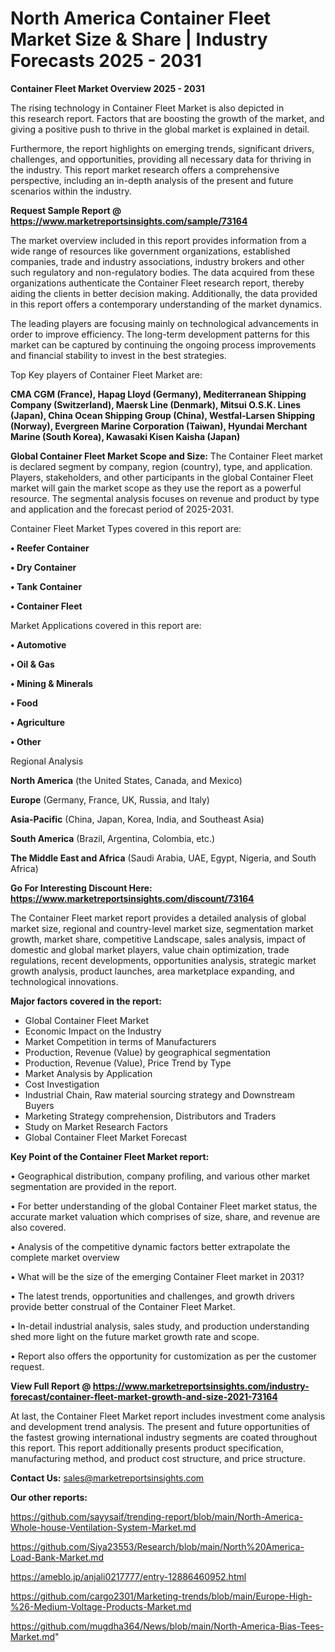 # North America Container Fleet Market Size & Share | Industry Forecasts 2025 - 2031

<Strong> Container Fleet Market Overview 2025 - 2031</strong>

The rising technology in Container Fleet Market is also depicted in this research report. Factors that are boosting the growth of the market, and giving a positive push to thrive in the global market is explained in detail.

Furthermore, the report highlights on emerging trends, significant drivers, challenges, and opportunities, providing all necessary data for thriving in the industry. This report market research offers a comprehensive perspective, including an in-depth analysis of the present and future scenarios within the industry.

<strong>Request Sample Report @ <a href=https://www.marketreportsinsights.com/sample/73164>https://www.marketreportsinsights.com/sample/73164</a></strong>

The market overview included in this report provides information from a wide range of resources like government organizations, established companies, trade and industry associations, industry brokers and other such regulatory and non-regulatory bodies. The data acquired from these organizations authenticate the Container Fleet research report, thereby aiding the clients in better decision making. Additionally, the data provided in this report offers a contemporary understanding of the market dynamics.

The leading players are focusing mainly on technological advancements in order to improve efficiency. The long-term development patterns for this market can be captured by continuing the ongoing process improvements and financial stability to invest in the best strategies.

Top Key players of Container Fleet Market are:

<strong>CMA CGM (France), Hapag Lloyd (Germany), Mediterranean Shipping Company (Switzerland), Maersk Line (Denmark), Mitsui O.S.K. Lines (Japan), China Ocean Shipping Group (China), Westfal-Larsen Shipping (Norway), Evergreen Marine Corporation (Taiwan), Hyundai Merchant Marine (South Korea), Kawasaki Kisen Kaisha (Japan)</strong>

<strong><b>Global Container Fleet Market Scope and Size:</b></strong>
The Container Fleet market is declared segment by company, region (country), type, and application. Players, stakeholders, and other participants in the global Container Fleet market will gain the market scope as they use the report as a powerful resource. The segmental analysis focuses on revenue and product by type and application and the forecast period of 2025-2031.

Container Fleet Market Types covered in this report are:

<strong>• Reefer Container

• Dry Container

• Tank Container

• Container Fleet</strong>

Market Applications covered in this report are:

<strong>• Automotive

• Oil & Gas

• Mining & Minerals

• Food

• Agriculture

• Other</strong> 

Regional Analysis

<strong>North America</strong> (the United States, Canada, and Mexico)

<strong>Europe</strong> (Germany, France, UK, Russia, and Italy)

<strong>Asia-Pacific</strong> (China, Japan, Korea, India, and Southeast Asia)

<strong>South America</strong> (Brazil, Argentina, Colombia, etc.)

<strong>The Middle East and Africa</strong> (Saudi Arabia, UAE, Egypt, Nigeria, and South Africa)

<strong>Go For Interesting Discount Here: <a href=https://www.marketreportsinsights.com/discount/73164>https://www.marketreportsinsights.com/discount/73164</a></strong>

The Container Fleet market report provides a detailed analysis of global market size, regional and country-level market size, segmentation market growth, market share, competitive Landscape, sales analysis, impact of domestic and global market players, value chain optimization, trade regulations, recent developments, opportunities analysis, strategic market growth analysis, product launches, area marketplace expanding, and technological innovations.

<strong><b>Major factors covered in the report:</b></strong>
<ul>
  <li>Global Container Fleet Market </li>
  <li>Economic Impact on the Industry</li>
  <li>Market Competition in terms of Manufacturers</li>
  <li>Production, Revenue (Value) by geographical segmentation</li>
  <li>Production, Revenue (Value), Price Trend by Type</li>
  <li>Market Analysis by Application</li>
  <li>Cost Investigation</li>
  <li>Industrial Chain, Raw material sourcing strategy and Downstream Buyers</li>
  <li>Marketing Strategy comprehension, Distributors and Traders</li>
  <li>Study on Market Research Factors</li>
  <li>Global Container Fleet Market Forecast</li>
</ul>

<strong><b>Key Point of the Container Fleet Market report:</b></strong>

• Geographical distribution, company profiling, and various other market segmentation are provided in the report.

• For better understanding of the global Container Fleet market status, the accurate market valuation which comprises of size, share, and revenue are also covered.

• Analysis of the competitive dynamic factors better extrapolate the complete market overview

• What will be the size of the emerging Container Fleet market in 2031?

• The latest trends, opportunities and challenges, and growth drivers provide better construal of the Container Fleet Market.

• In-detail industrial analysis, sales study, and production understanding shed more light on the future market growth rate and scope.

• Report also offers the opportunity for customization as per the customer request.

<strong><b>View Full Report @ <a href=https://www.marketreportsinsights.com/industry-forecast/container-fleet-market-growth-and-size-2021-73164>https://www.marketreportsinsights.com/industry-forecast/container-fleet-market-growth-and-size-2021-73164</a></b></strong>


At last, the Container Fleet Market report includes investment come analysis and development trend analysis. The present and future opportunities of the fastest growing international industry segments are coated throughout this report. This report additionally presents product specification, manufacturing method, and product cost structure, and price structure.

<strong>Contact Us:</strong>
sales@marketreportsinsights.com

<strong>Our other reports:</strong>

<a href=https://github.com/sayysaif/trending-report/blob/main/North-America-Whole-house-Ventilation-System-Market.md>https://github.com/sayysaif/trending-report/blob/main/North-America-Whole-house-Ventilation-System-Market.md</a>

<a href=https://github.com/Siya23553/Research/blob/main/North%20America-Load-Bank-Market.md>https://github.com/Siya23553/Research/blob/main/North%20America-Load-Bank-Market.md</a>

<a href=https://ameblo.jp/anjali0217777/entry-12886460952.html>https://ameblo.jp/anjali0217777/entry-12886460952.html</a>

<a href=https://github.com/cargo2301/Marketing-trends/blob/main/Europe-High-%26-Medium-Voltage-Products-Market.md>https://github.com/cargo2301/Marketing-trends/blob/main/Europe-High-%26-Medium-Voltage-Products-Market.md</a>

<a href=https://github.com/mugdha364/News/blob/main/North-America-Bias-Tees-Market.md>https://github.com/mugdha364/News/blob/main/North-America-Bias-Tees-Market.md</a>"
